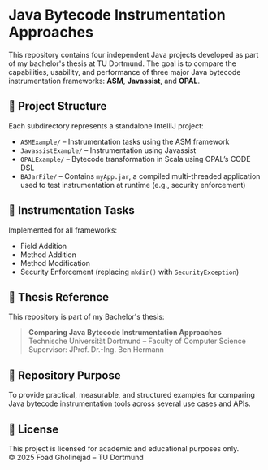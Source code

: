 # Java Bytecode Instrumentation Approaches

This repository contains four independent Java projects developed as part of my bachelor's thesis at TU Dortmund. The goal is to compare the capabilities, usability, and performance of three major Java bytecode instrumentation frameworks: **ASM**, **Javassist**, and **OPAL**.

## 📁 Project Structure

Each subdirectory represents a standalone IntelliJ project:

- `ASMExample/` – Instrumentation tasks using the ASM framework
- `JavassistExample/` – Instrumentation using Javassist
- `OPALExample/` – Bytecode transformation in Scala using OPAL’s CODE DSL
- `BAJarFile/` – Contains `myApp.jar`, a compiled multi-threaded application used to test instrumentation at runtime (e.g., security enforcement)

## 🧪 Instrumentation Tasks

Implemented for all frameworks:
- Field Addition
- Method Addition
- Method Modification
- Security Enforcement (replacing `mkdir()` with `SecurityException`)

## 📄 Thesis Reference

This repository is part of my Bachelor's thesis:
> **Comparing Java Bytecode Instrumentation Approaches**  
> Technische Universität Dortmund – Faculty of Computer Science  
> Supervisor: JProf. Dr.-Ing. Ben Hermann

## 📎 Repository Purpose

To provide practical, measurable, and structured examples for comparing Java bytecode instrumentation tools across several use cases and APIs.

## 📄 License

This project is licensed for academic and educational purposes only.  
© 2025 Foad Gholinejad – TU Dortmund
